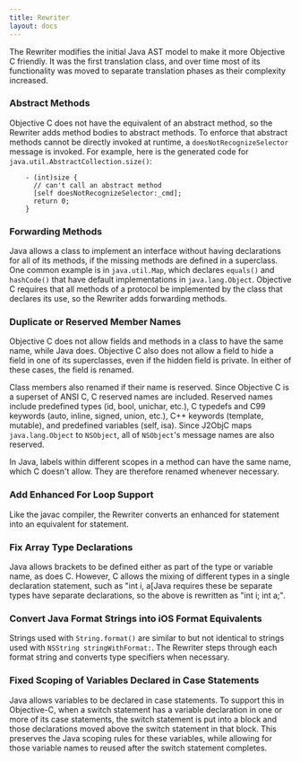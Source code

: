 ```yaml
---
title: Rewriter
layout: docs
---
```



The Rewriter modifies the initial Java AST model to make it more Objective C friendly.  It was the first translation class, and over time most of its functionality was moved to separate translation phases as their complexity increased.

### Abstract Methods

Objective C does not have the equivalent of an abstract method, so the Rewriter adds method bodies to abstract methods.  To enforce that abstract methods cannot be directly invoked at runtime, a `doesNotRecognizeSelector` message is invoked.  For example, here is the generated code for `java.util.AbstractCollection.size()`:
```objc
    - (int)size {
      // can't call an abstract method
      [self doesNotRecognizeSelector:_cmd];
      return 0;
    }
```

### Forwarding Methods

Java allows a class to implement an interface without having declarations for all of its methods, if the missing methods are defined in a superclass.  One common example is in `java.util.Map`, which declares `equals()` and `hashCode()` that have default implementations in `java.lang.Object`.  Objective C requires that all methods of a protocol be implemented by the class that declares its use, so the Rewriter adds forwarding methods.

### Duplicate or Reserved Member Names

Objective C does not allow fields and methods in a class to have the same name, while Java does.  Objective C also does not allow a field to hide a field in one of its superclasses, even if the hidden field is private.  In either of these cases, the field is renamed.

Class members also renamed if their name is reserved.  Since Objective C is a superset of ANSI C, C reserved names are included.  Reserved names include predefined types (id, bool, unichar, etc.), C typedefs and C99 keywords (auto, inline, signed, union, etc.), C++ keywords (template, mutable), and predefined variables (self, isa).  Since J2ObjC maps `java.lang.Object` to `NSObject`, all of `NSObject`'s message names are also reserved.

In Java, labels within different scopes in a method can have the same name, which C doesn't allow. They are therefore renamed whenever necessary.

### Add Enhanced For Loop Support

Like the javac compiler, the Rewriter converts an enhanced for statement into an equivalent for statement.

### Fix Array Type Declarations

Java allows brackets to be defined either as part of the type or variable name, as does C. However, C allows the mixing of different types in a single declaration statement, such as "int i, a[Java requires these be separate types have separate declarations, so the above is rewritten as "int i; int[](];".) a;".

### Convert Java Format Strings into iOS Format Equivalents

Strings used with `String.format()` are similar to but not identical to strings used with `NSString stringWithFormat:`. The Rewriter steps through each format string and converts type specifiers when necessary.

### Fixed Scoping of Variables Declared in Case Statements

Java allows variables to be declared in case statements. To support this in Objective-C, when a switch statement has a variable declaration in one or more of its case statements, the switch statement is put into a block and those declarations moved above the switch statement in that block. This preserves the Java scoping rules for these variables, while allowing for those variable names to reused after the switch statement completes.
